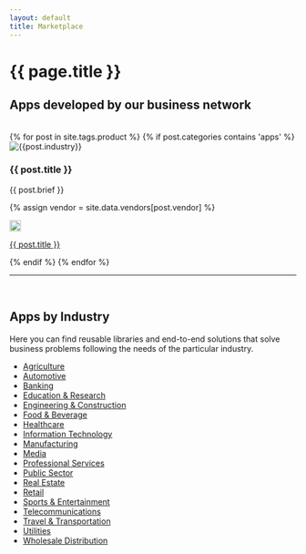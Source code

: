 ```yaml
---
layout: default
title: Marketplace
---
```


{{ page.title }}
===


<div class="clearfix"></div>
<h2><i class="fa fa-server fa-fw"></i>
Apps developed by our business network</h2>

<br>

<div class="row">
	{% for post in site.tags.product %}
		{% if post.categories contains 'apps' %}
		<div class="col-sm-6 col-md-4">
		    <div class="thumbnail">
		      <img src="img/industries/{{post.industry}}.jpg" alt="{{post.industry}}">
		      <div class="caption">
		        <h3>{{ post.title }}</h3>
		        <p>{{ post.brief }}</p>
		        {% assign vendor = site.data.vendors[post.vendor] %}
		        <p class="pull-right"><img src="{{vendor.logo}}" height="20px"></p>
		        <p><i class="fa fa-play-circle fa-fw"></i>	<a href="{{ post.location }}">{{ post.title }}</a></p>
		      </div>
		    </div>
	    </div>
		{% endif %}
	{% endfor %}
</div>

<hr>

<div class="col-lg-6 heading-lead">
	<br>
    <div class="clearfix"></div>
    <h2><i class="fa fa-industry fa-fw"></i>
    Apps by Industry</h2>
    <p>Here you can find reusable libraries and end-to-end solutions that solve business problems following the needs of the particular industry.
    </p>
    <ul>
    	<li><a href="products/agriculture.html">Agriculture</a></li>
    	<li><a href="products/automotive.html">Automotive</a></li>
    	<li><a href="products/banking.html">Banking</a></li>
		<li><a href="products/education.html">Education & Research</a></li>
		<li><a href="products/engineering.html">Engineering & Construction</a></li>
		<li><a href="products/food.html">Food & Beverage</a></li>
		<li><a href="products/healthcare.html">Healthcare</a></li>
		<li><a href="products/it.html">Information Technology</a></li>
		<li><a href="products/manufacturing.html">Manufacturing</a></li>
		<li><a href="products/media.html">Media</a></li>
		<li><a href="products/professional.html">Professional Services</a></li>
		<li><a href="products/public.html">Public Sector</a></li>
		<li><a href="products/realestate.html">Real Estate</a></li>
		<li><a href="products/retail.html">Retail</a></li>
		<li><a href="products/sports.html">Sports & Entertainment</a></li>
		<li><a href="products/telecom.html">Telecommunications</a></li>
    	<li><a href="products/travel.html">Travel & Transportation</a></li>
    	<li><a href="products/utilities.html">Utilities</a></li>
    	<li><a href="products/distribution.html">Wholesale Distribution</a></li>
    </ul>
</div>

<br><br><br><br>